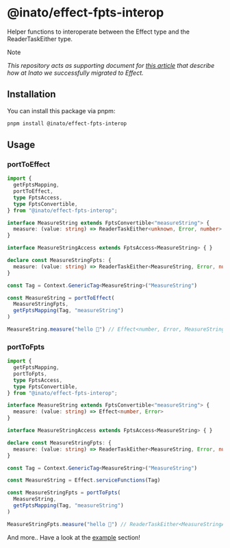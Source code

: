 # @inato/effect-fpts-interop

Helper functions to interoperate between the Effect type and the ReaderTaskEither type.

> [!NOTE]
> _This repository acts as supporting document for [this article](https://medium.com/@laure_rc/b71acd0c5640) that describe how at Inato we successfully migrated to Effect._

## Installation

You can install this package via pnpm:

```bash
pnpm install @inato/effect-fpts-interop
```

## Usage

### portToEffect
```ts
import {
  getFptsMapping,
  portToEffect,
  type FptsAccess,
  type FptsConvertible,
} from "@inato/effect-fpts-interop";

interface MeasureString extends FptsConvertible<"measureString"> {
  measure: (value: string) => ReaderTaskEither<unknown, Error, number>
}

interface MeasureStringAccess extends FptsAccess<MeasureString> { }

declare const MeasureStringFpts: {
  measure: (value: string) => ReaderTaskEither<MeasureString, Error, number>
}

const Tag = Context.GenericTag<MeasureString>("MeasureString")

const MeasureString = portToEffect(
  MeasureStringFpts, 
  getFptsMapping(Tag, "measureString")
)

MeasureString.measure("hello 👋") // Effect<number, Error, MeasureString>
```

### portToFpts
```ts
import {
  getFptsMapping,
  portToFpts,
  type FptsAccess,
  type FptsConvertible,
} from "@inato/effect-fpts-interop";

interface MeasureString extends FptsConvertible<"measureString"> {
  measure: (value: string) => Effect<number, Error>
}

interface MeasureStringAccess extends FptsAccess<MeasureString> { }

declare const MeasureStringFpts: {
  measure: (value: string) => ReaderTaskEither<MeasureString, Error, number>
}

const Tag = Context.GenericTag<MeasureString>("MeasureString")

const MeasureString = Effect.serviceFunctions(Tag)

const MeasureStringFpts = portToFpts(
  MeasureString, 
  getFptsMapping(Tag, "measureString")
)

MeasureStringFpts.measure("hello 👋") // ReaderTaskEither<MeasureStringAccess, Error, number>
```

And more.. Have a look at the [example](/example/program.ts) section!